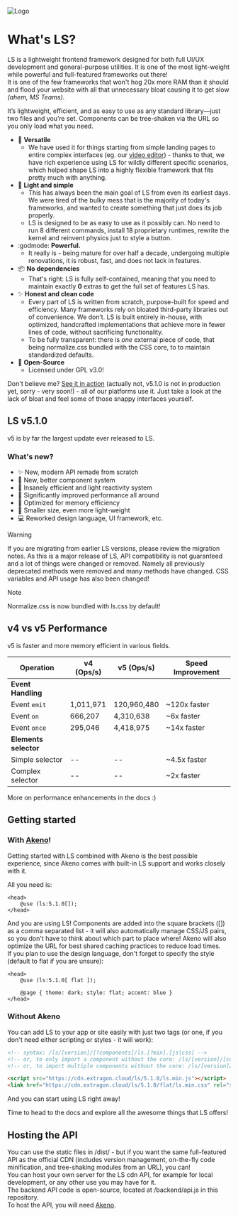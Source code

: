 ![Logo](https://github.com/user-attachments/assets/5dbb7603-9f18-4871-8c15-991833d6661f)

# What's LS?
LS is a lightweight frontend framework designed for both full UI/UX development and general-purpose utilities. It is one of the most light-weight while powerful and full-featured frameworks out there!<br>
It is one of the few frameworks that won't hog 20x more RAM than it should and flood your website with all that unnecessary bloat causing it to get slow *(ahem, MS Teams)*.<br>

It’s lightweight, efficient, and as easy to use as any standard library—just two files and you’re set. Components can be tree-shaken via the URL so you only load what you need.<br> 

- 🦎 **Versatile**
    - We have used it for things starting from simple landing pages to entire complex interfaces (eg. our [video editor](https://github.com/the-lstv/VideoEditor)) - thanks to that, we have rich experience using LS for wildly different specific scenarios, which helped shape LS into a highly flexible framework that fits pretty much with anything.
- 🐜 **Light and simple**
    - This has always been the main goal of LS from even its earliest days. We were tired of the bulky mess that is the majority of today's frameworks, and wanted to create something that just does its job properly.
    - LS is designed to be as easy to use as it possibly can. No need to run 8 different commands, install 18 proprietary runtimes, rewrite the kernel and reinvent physics just to style a button.
- :godmode: **Powerful.**
    - It really is - being mature for over half a decade, undergoing multiple renovations, it is robust, fast, and does not lack in features.
- 📦 **No dependencies**
    - That's right: LS is fully self-contained, meaning that you need to maintain exactly **0** extras to get the full set of features LS has.
- ✨ **Honest and clean code**
    - Every part of LS is written from scratch, purpose-built for speed and efficiency. Many frameworks rely on bloated third-party libraries out of convenience. We don’t. LS is built entirely in-house, with optimized, handcrafted implementations that achieve more in fewer lines of code, without sacrificing functionality.
    - To be fully transparent: there is _one_ external piece of code, that being normalize.css bundled with the CSS core, to to maintain standardized defaults.
- 💪 **Open-Source**
    - Licensed under GPL v3.0!

Don't believe me? [See it in action]() (actually not, v5.1.0 is not in production yet, sorry - very soon!) - all of our platforms use it. Just take a look at the lack of bloat and feel some of those snappy interfaces yourself.
<br>


## LS v5.1.0
v5 is by far the largest update ever released to LS.<br>
### What's new?
- ✨ New, modern API remade from scratch
- 📔 New, better component system
- 🫧 Insanely efficient and light reactivity system
- 🚀 Significantly improved performance all around
- 💾 Optimized for memory efficiency
- 💼 Smaller size, even more light-weight
- 💻 Reworked design language, UI framework, etc.



> [!WARNING]
> If you are migrating from earlier LS versions, please review the migration notes. As this is a major release of LS, API compatibility is not guaranteed and a lot of things were changed or removed. Namely all previously deprecated methods were removed and many methods have changed.
> CSS variables and API usage has also been changed!

> [!NOTE]
> Normalize.css is now bundled with ls.css by default!

## v4 vs v5 Performance

v5 is faster and more memory efficient in various fields.

| Operation               | v4 (Ops/s)      | v5 (Ops/s)            | Speed Improvement |
|-------------------------|-----------------|-----------------------|-------------------|
| **Event Handling**      |                 |                       |                   |
| Event `emit`            | 1,011,971       | 120,960,480           | ~120x faster      |
| Event `on`              | 666,207         | 4,310,638             | ~6x faster        |
| Event `once`            | 295,046         | 4,418,975             | ~14x faster       |
| **Elements selector**   |                 |                       |                   |
| Simple selector         | --              | --                    | ~4.5x faster      |
| Complex selector        | --              | --                    | ~2x faster        |
More on performance enhancements in the docs :)

## Getting started
### With [Akeno](https://github.com/the-lstv/Akeno/)!
Getting started with LS combined with Akeno is the best possible experience, since Akeno comes with built-in LS support and works closely with it.

All you need is:
```
<head>
    @use (ls:5.1.0[]);
</head>
```
And you are using LS! Components are added into the square brackets ([]) as a comma separated list - it will also automatically manage CSS/JS pairs, so you don't have to think about which part to place where! Akeno will also optimize the URL for best shared caching practices to reduce load times.<br>
If you plan to use the design language, don't forget to specify the style (default to flat if you are unsure):
```
<head>
    @use (ls:5.1.0[ flat ]);

    @page { theme: dark; style: flat; accent: blue }
</head>
```
### Without Akeno
You can add LS to your app or site easily with just two tags (or one, if you don't need either scripting or styles - it will work):
```html
<!-- syntax: /ls/[version]/[?components]/ls.[?min].[js|css] -->
<!-- or, to only import a component without the core: /ls/[version]/[component].[?min].[js|css] -->
<!-- or, to import multiple components without the core: /ls/[version]/[components]/bundle.[?min].[js|css] -->

<script src="https://cdn.extragon.cloud/ls/5.1.0/ls.min.js"></script>
<link href="https://cdn.extragon.cloud/ls/5.1.0/flat/ls.min.css" rel="stylesheet">
```

And you can start using LS right away!

Time to head to the docs and explore all the awesome things that LS offers!


## Hosting the API
You can use the static files in /dist/ - but if you want the same full-featured API as the official CDN (includes version management, on-the-fly code minification, and tree-shaking modules from an URL), you can!<br>
You can host your own server for the LS cdn API, for example for local development, or any other use you may have for it.<br>
The backend API code is open-source, located at /backend/api.js in this repository.<br>
To host the API, you will need [Akeno](https://github.com/the-lstv/Akeno/).
